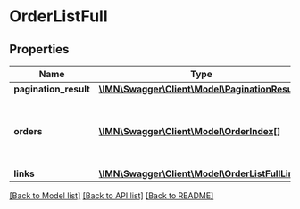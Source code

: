 # OrderListFull

## Properties
Name | Type | Description | Notes
------------ | ------------- | ------------- | -------------
**pagination_result** | [**\IMN\Swagger\Client\Model\PaginationResult**](PaginationResult.md) |  | [optional] 
**orders** | [**\IMN\Swagger\Client\Model\OrderIndex[]**](OrderIndex.md) | The order index list, this list can be empty if there is no result | 
**links** | [**\IMN\Swagger\Client\Model\OrderListFullLinks**](OrderListFullLinks.md) |  | 

[[Back to Model list]](../README.md#documentation-for-models) [[Back to API list]](../README.md#documentation-for-api-endpoints) [[Back to README]](../README.md)


